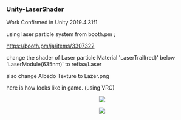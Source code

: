 ### Unity-LaserShader

Work Confirmed in Unity 2019.4.31f1


using laser particle system from booth.pm ; 

https://booth.pm/ja/items/3307322


change the shader of Laser particle Material 'LaserTrail(red)' below 'LaserModule(635nm)' to refiaa/Laser 

also change Albedo Texture to Lazer.png 


here is how looks like in game. (using VRC)

<p align="center">
  <img src="https://github.com/refiaa/Unity-LaserShader/assets/112306763/61dc41f3-a778-4ae6-9411-c4f49007c2da">
</p>

<p align="center">
  <img src="hhttps://github.com/refiaa/Unity-LaserShader/assets/112306763/50f539c0-3ed4-43f5-b268-8828ac253e93">
</p>